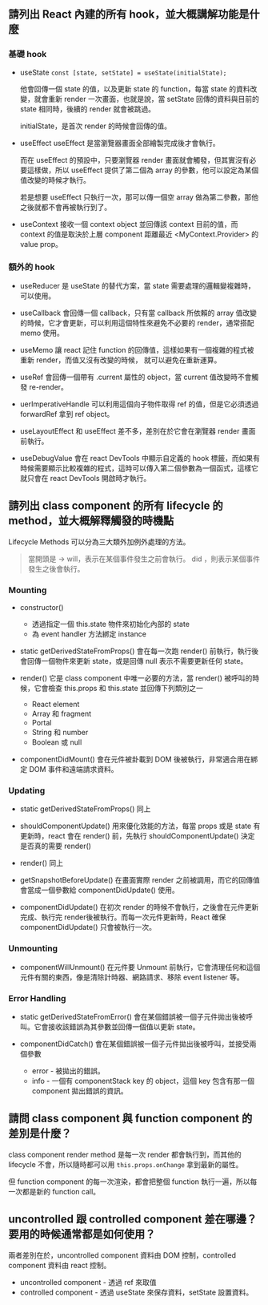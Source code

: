 ## 請列出 React 內建的所有 hook，並大概講解功能是什麼
### 基礎 hook
- useState 
 `const [state, setState] = useState(initialState);`
 
     他會回傳一個 state 的值，以及更新 state 的 function，每當 state 的資料改變，就會重新 render 一次畫面，也就是說，當 setState 回傳的資料與目前的 state 相同時，後續的 render 就會被跳過。
 
     initialState，是首次 render 的時候會回傳的值。

- useEffect
     useEffect 是當瀏覽器畫面全部繪製完成後才會執行。
     
     而在 useEffect 的預設中，只要瀏覽器 render 畫面就會觸發，但其實沒有必要這樣做，所以 useEffect 提供了第二個為 array 的參數，他可以設定為某個值改變的時候才執行。
     
     若是想要 useEffect 只執行一次，那可以傳一個空 array 做為第二參數，那他之後就都不會再被執行到了。
    
- useContext
    接收一個 context object 並回傳該 context 目前的值，而 context 的值是取決於上層 component 距離最近 <MyContext.Provider> 的 value prop。

### 額外的 hook
- useReducer
    是 useState 的替代方案，當 state 需要處理的邏輯變複雜時，可以使用。
    
- useCallback
    會回傳一個 callback，只有當 callback 所依賴的 array 值改變的時候，它才會更新，可以利用這個特性來避免不必要的 render，通常搭配 memo 使用。
    
- useMemo
    讓 react 記住 function 的回傳值，這樣如果有一個複雜的程式被重新 render，而值又沒有改變的時候， 就可以避免在重新運算。
    
- useRef
    會回傳一個帶有 .current 屬性的 object，當 current 值改變時不會觸發 re-render。
    
- uerImperativeHandle
    可以利用這個向子物件取得 ref 的值，但是它必須透過 forwardRef 拿到 ref object。
    
- useLayoutEffect
    和 useEffect 差不多，差別在於它會在瀏覽器 render 畫面前執行。
    
- useDebugValue
   會在 react DevTools 中顯示自定義的 hook 標籤，而如果有時候需要顯示比較複雜的程式，這時可以傳入第二個參數為一個函式，這樣它就只會在 react DevTools 開啟時才執行。
   

## 請列出 class component 的所有 lifecycle 的 method，並大概解釋觸發的時機點
Lifecycle Methods 可以分為三大類外加例外處理的方法。

>當開頭是 ->
will，表示在某個事件發生之前會執行。
did ，則表示某個事件發生之後會執行。

### Mounting
- constructor()
    - 透過指定一個 this.state 物件來初始化內部的 state
    - 為 event handler 方法綁定 instance
    
- static getDerivedStateFromProps()
    會在每一次跑 render() 前執行，執行後會回傳一個物件來更新 state，或是回傳 null 表示不需要更新任何 state。
    
- render()
    它是 class component 中唯一必要的方法，當 render() 被呼叫的時候，它會檢查 this.props 和 this.state 並回傳下列類別之一
    - React element
    - Array 和 fragment 
    - Portal
    - String 和 number
    - Boolean 或 null

- componentDidMount()
    會在元件被卦載到 DOM 後被執行，非常適合用在綁定 DOM 事件和遠端請求資料。

### Updating
- static getDerivedStateFromProps()
    同上
    
- shouldComponentUpdate()
    用來優化效能的方法，每當 props 或是 state 有更新時，react 會在  render() 前，先執行 shouldComponentUpdate() 決定是否真的需要 render()

- render()
    同上
    
- getSnapshotBeforeUpdate()
    在畫面實際 render 之前被調用，而它的回傳值會當成一個參數給 componentDidUpdate() 使用。
    
- componentDidUpdate()
    在初次 render 的時候不會執行，之後會在元件更新完成、執行完 render後被執行。而每一次元件更新時，React 確保 componentDidUpdate() 只會被執行一次。

### Unmounting
- componentWillUnmount()
    在元件要 Unmount 前執行，它會清理任何和這個元件有關的東西，像是清除計時器、網路請求、移除 event listener 等。

### Error Handling 
- static getDerivedStateFromError()
    會在某個錯誤被一個子元件拋出後被呼叫。它會接收該錯誤為其參數並回傳一個值以更新 state。
    
- componentDidCatch()
    會在某個錯誤被一個子元件拋出後被呼叫，並接受兩個參數
    - error - 被拋出的錯誤。
    - info -  一個有 componentStack key 的 object，這個 key 包含有那一個 component 拋出錯誤的資訊。 
    

## 請問 class component 與 function component 的差別是什麼？
class component render  method 是每一次 render 都會執行到，而其他的 lifecycle 不會，所以隨時都可以用 `this.props.onChange` 拿到最新的屬性。

但 function component 的每一次渲染，都會把整個 function 執行一遍，所以每一次都是新的 function call。

## uncontrolled 跟 controlled component 差在哪邊？要用的時候通常都是如何使用？
兩者差別在於，uncontrolled component 資料由 DOM 控制，controlled component 資料由 react 控制。

- uncontrolled component - 透過 ref 來取值
- controlled component - 透過 useState 來保存資料，setState 設置資料。
